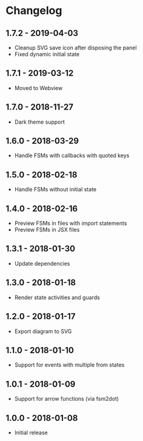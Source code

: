 # Changelog

## 1.7.2 - 2019-04-03

- Cleanup SVG save icon after disposing the panel
- Fixed dynamic initial state

## 1.7.1 - 2019-03-12

- Moved to Webview

## 1.7.0 - 2018-11-27

- Dark theme support

## 1.6.0 - 2018-03-29

- Handle FSMs with callbacks with quoted keys

## 1.5.0 - 2018-02-18

- Handle FSMs without initial state

## 1.4.0 - 2018-02-16

- Preview FSMs in files with import statements
- Preview FSMs in JSX files

## 1.3.1 - 2018-01-30

- Update dependencies

## 1.3.0 - 2018-01-18

- Render state activities and guards

## 1.2.0 - 2018-01-17

- Export diagram to SVG

## 1.1.0 - 2018-01-10

- Support for events with multiple from states

## 1.0.1 - 2018-01-09

- Support for arrow functions (via fsm2dot)

## 1.0.0 - 2018-01-08

- Initial release
